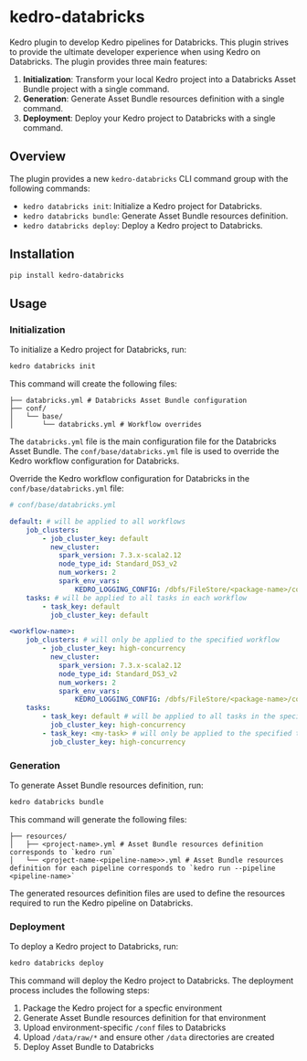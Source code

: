 # kedro-databricks

Kedro plugin to develop Kedro pipelines for Databricks. This plugin strives to provide the ultimate developer experience when using Kedro on Databricks. The plugin provides three main features:

1. **Initialization**: Transform your local Kedro project into a Databricks Asset Bundle project with a single command.
2. **Generation**: Generate Asset Bundle resources definition with a single command.
3. **Deployment**: Deploy your Kedro project to Databricks with a single command.

## Overview

The plugin provides a new `kedro-databricks` CLI command group with the following commands:

- `kedro databricks init`: Initialize a Kedro project for Databricks. 
- `kedro databricks bundle`: Generate Asset Bundle resources definition.
- `kedro databricks deploy`: Deploy a Kedro project to Databricks.

## Installation

```bash
pip install kedro-databricks
```

## Usage

### Initialization

To initialize a Kedro project for Databricks, run:

```bash
kedro databricks init
```

This command will create the following files:

```
├── databricks.yml # Databricks Asset Bundle configuration
├── conf/
│   └── base/
│       └── databricks.yml # Workflow overrides
```

The `databricks.yml` file is the main configuration file for the Databricks Asset Bundle. The `conf/base/databricks.yml` file is used to override the Kedro workflow configuration for Databricks.

Override the Kedro workflow configuration for Databricks in the `conf/base/databricks.yml` file:

```yaml
# conf/base/databricks.yml

default: # will be applied to all workflows
    job_clusters:
        - job_cluster_key: default
          new_cluster:
            spark_version: 7.3.x-scala2.12
            node_type_id: Standard_DS3_v2
            num_workers: 2
            spark_env_vars:
                KEDRO_LOGGING_CONFIG: /dbfs/FileStore/<package-name>/conf/logging.yml
    tasks: # will be applied to all tasks in each workflow
        - task_key: default
          job_cluster_key: default

<workflow-name>:
    job_clusters: # will only be applied to the specified workflow
        - job_cluster_key: high-concurrency
          new_cluster:
            spark_version: 7.3.x-scala2.12
            node_type_id: Standard_DS3_v2
            num_workers: 2
            spark_env_vars:
                KEDRO_LOGGING_CONFIG: /dbfs/FileStore/<package-name>/conf/logging.yml
    tasks: 
        - task_key: default # will be applied to all tasks in the specified workflow
          job_cluster_key: high-concurrency
        - task_key: <my-task> # will only be applied to the specified task in the specified workflow
          job_cluster_key: high-concurrency
```

### Generation

To generate Asset Bundle resources definition, run:

```bash
kedro databricks bundle
```

This command will generate the following files:

```
├── resources/
│   ├── <project-name>.yml # Asset Bundle resources definition corresponds to `kedro run`
│   └── <project-name-<pipeline-name>>.yml # Asset Bundle resources definition for each pipeline corresponds to `kedro run --pipeline <pipeline-name>`
```

The generated resources definition files are used to define the resources required to run the Kedro pipeline on Databricks.

### Deployment

To deploy a Kedro project to Databricks, run:

```bash
kedro databricks deploy
```

This command will deploy the Kedro project to Databricks. The deployment process includes the following steps:

1. Package the Kedro project for a specfic environment
2. Generate Asset Bundle resources definition for that environment
3. Upload environment-specific `/conf` files to Databricks
4. Upload `/data/raw/*` and ensure other `/data` directories are created
5. Deploy Asset Bundle to Databricks